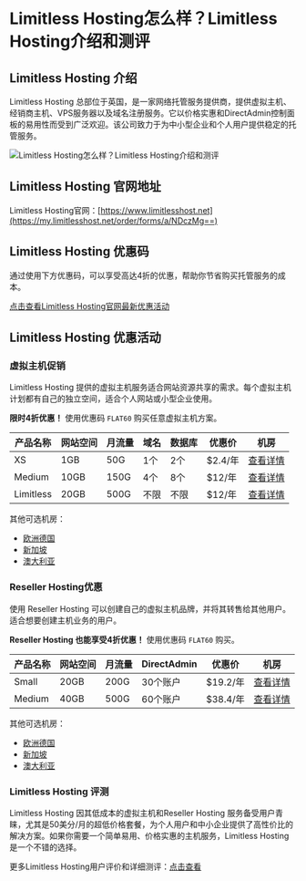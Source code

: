 # Limitless Hosting怎么样？Limitless Hosting介绍和测评

## Limitless Hosting 介绍
Limitless Hosting 总部位于英国，是一家网络托管服务提供商，提供虚拟主机、经销商主机、VPS服务器以及域名注册服务。它以价格实惠和DirectAdmin控制面板的易用性而受到广泛欢迎。该公司致力于为中小型企业和个人用户提供稳定的托管服务。

![Limitless Hosting怎么样？Limitless Hosting介绍和测评](https://github.com/user-attachments/assets/8c53ba12-d720-4c24-844e-8e26f2b8bb1b)

## Limitless Hosting 官网地址
Limitless Hosting官网：[https://www.limitlesshost.net](https://my.limitlesshost.net/order/forms/a/NDczMg==)

## Limitless Hosting 优惠码
通过使用下方优惠码，可以享受高达4折的优惠，帮助你节省购买托管服务的成本。

[点击查看Limitless Hosting官网最新优惠活动](https://my.limitlesshost.net/order/forms/a/NDczMg==)

## Limitless Hosting 优惠活动

### 虚拟主机促销
Limitless Hosting 提供的虚拟主机服务适合网站资源共享的需求。每个虚拟主机计划都有自己的独立空间，适合个人网站或小型企业使用。

**限时4折优惠！** 使用优惠码 `FLAT60` 购买任意虚拟主机方案。

| 产品名称 | 网站空间 | 月流量 | 域名 | 数据库 | 优惠价 | 机房 |
|----------|----------|--------|------|--------|--------|------|
| XS       | 1GB      | 50G    | 1个  | 2个    | $2.4/年 | [查看详情](https://my.limitlesshost.net/order/forms/a/NDczMg==) |
| Medium   | 10GB     | 150G   | 4个  | 8个    | $12/年  | [查看详情](https://my.limitlesshost.net/order/forms/a/NDczMg==) |
| Limitless| 20GB     | 500G   | 不限 | 不限   | $12/年  | [查看详情](https://my.limitlesshost.net/order/forms/a/NDczMg==) |

其他可选机房：
- [欧洲德国](https://my.limitlesshost.net/order/forms/a/NDczMg==)
- [新加坡](https://my.limitlesshost.net/order/forms/a/NDczMg==)
- [澳大利亚](https://my.limitlesshost.net/order/forms/a/NDczMg==)

### Reseller Hosting优惠
使用 Reseller Hosting 可以创建自己的虚拟主机品牌，并将其转售给其他用户。适合想要创建主机业务的用户。

**Reseller Hosting 也能享受4折优惠！** 使用优惠码 `FLAT60` 购买。

| 产品名称 | 网站空间 | 月流量 | DirectAdmin | 优惠价 | 机房 |
|----------|----------|--------|-------------|--------|------|
| Small    | 20GB     | 200G   | 30个账户    | $19.2/年 | [查看详情](https://my.limitlesshost.net/order/forms/a/NDczMg==) |
| Medium   | 40GB     | 500G   | 60个账户    | $38.4/年 | [查看详情](https://my.limitlesshost.net/order/forms/a/NDczMg==) |

其他可选机房：
- [欧洲德国](https://my.limitlesshost.net/order/forms/a/NDczMg==)
- [新加坡](https://my.limitlesshost.net/order/forms/a/NDczMg==)
- [澳大利亚](https://my.limitlesshost.net/order/forms/a/NDczMg==)

### Limitless Hosting 评测
Limitless Hosting 因其低成本的虚拟主机和Reseller Hosting 服务备受用户青睐，尤其是50美分/月的超低价格套餐，为个人用户和中小企业提供了高性价比的解决方案。如果你需要一个简单易用、价格实惠的主机服务，Limitless Hosting 是一个不错的选择。

更多Limitless Hosting用户评价和详细测评：[点击查看](https://my.limitlesshost.net/order/forms/a/NDczMg==)
